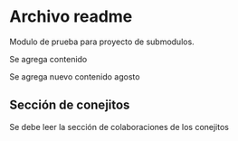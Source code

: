 # Archivo readme

Modulo de prueba para proyecto de submodulos.

Se agrega contenido

Se agrega nuevo contenido agosto

## Sección de conejitos

Se debe leer la sección de colaboraciones de los conejitos
